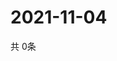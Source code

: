 # 2021-11-04
  共 0条

  <!-- BEGIN -->
  <!-- 最后更新时间Thu Nov 04 2021 15:03:29 GMT+0000 (Coordinated Universal Time) -->
  
  <!-- END -->
  
  